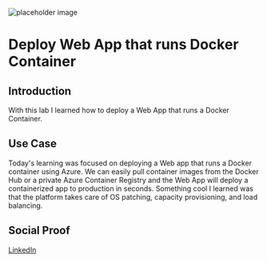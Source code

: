 ![placeholder image](https://miro.medium.com/fit/c/1733/520/1*sK7nb7Doewq9B9oq1ldWbg.png)

# Deploy Web App that runs Docker Container

## Introduction

With this lab I learned how to deploy a Web App that runs a Docker Container.

## Use Case

Today's learning was focused on deploying a Web app that runs a Docker container using Azure. We can easily pull container images from the Docker Hub or a private Azure Container Registry and the Web App will deploy a containerized app to production in seconds. Something cool I learned was that the platform takes care of OS patching, capacity provisioning, and load balancing.

## Social Proof

[LinkedIn](link)
